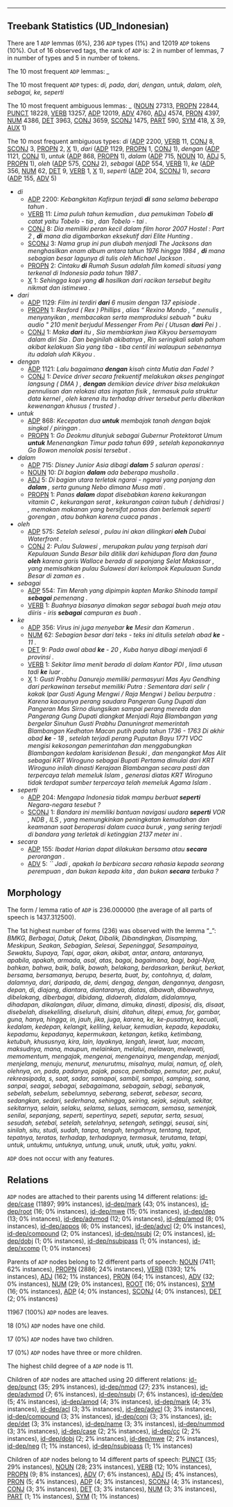 

--------------------------------------------------------------------------------

## Treebank Statistics (UD_Indonesian)

There are 1 `ADP` lemmas (6%), 236 `ADP` types (1%) and 12019 `ADP` tokens (10%).
Out of 16 observed tags, the rank of `ADP` is: 2 in number of lemmas, 7 in number of types and 5 in number of tokens.

The 10 most frequent `ADP` lemmas: <em>_</em>

The 10 most frequent `ADP` types:  <em>di, pada, dari, dengan, untuk, dalam, oleh, sebagai, ke, seperti</em>

The 10 most frequent ambiguous lemmas: <em>_</em> ([NOUN]() 27313, [PROPN]() 22844, [PUNCT]() 18228, [VERB]() 13257, [ADP]() 12019, [ADV]() 4760, [ADJ]() 4574, [PRON]() 4397, [NUM]() 4386, [DET]() 3963, [CONJ]() 3659, [SCONJ]() 1475, [PART]() 590, [SYM]() 418, [X]() 39, [AUX]() 1)

The 10 most frequent ambiguous types:  <em>di</em> ([ADP]() 2200, [VERB]() 11, [CONJ]() 8, [SCONJ]() 3, [PROPN]() 2, [X]() 1), <em>dari</em> ([ADP]() 1129, [PROPN]() 1, [CONJ]() 1), <em>dengan</em> ([ADP]() 1121, [CONJ]() 1), <em>untuk</em> ([ADP]() 868, [PROPN]() 1), <em>dalam</em> ([ADP]() 715, [NOUN]() 10, [ADJ]() 5, [PROPN]() 1), <em>oleh</em> ([ADP]() 575, [CONJ]() 2), <em>sebagai</em> ([ADP]() 554, [VERB]() 1), <em>ke</em> ([ADP]() 356, [NUM]() 62, [DET]() 9, [VERB]() 1, [X]() 1), <em>seperti</em> ([ADP]() 204, [SCONJ]() 1), <em>secara</em> ([ADP]() 155, [ADV]() 5)


* <em>di</em>
  * [ADP]() 2200: <em>Kebangkitan Kafirpun terjadi <b>di</b> sana selama beberapa tahun .</em>
  * [VERB]() 11: <em>Lima puluh tahun kemudian , dua pemukiman Tobelo <b>di</b> catat yaitu Tobelo - tia , dan Tobelo - tai .</em>
  * [CONJ]() 8: <em>Dia memiliki peran kecil dalam film horor 2007 Hostel : Part 2 , <b>di</b> mana dia digambarkan eksekutif dari Elite Hunting .</em>
  * [SCONJ]() 3: <em>Nama grup ini pun diubah menjadi The Jacksons dan menghasilkan enam album antara tahun 1976 hingga 1984 , <b>di</b> mana sebagian besar lagunya di tulis oleh Michael Jackson .</em>
  * [PROPN]() 2: <em>Cintaku <b>di</b> Rumah Susun adalah film komedi situasi yang terkenal di Indonesia pada tahun 1987 .</em>
  * [X]() 1: <em>Sehingga kopi yang <b>di</b> hasilkan dari racikan tersebut begitu nikmat dan istimewa .</em>
* <em>dari</em>
  * [ADP]() 1129: <em>Film ini terdiri <b>dari</b> 6 musim dengan 137 episiode .</em>
  * [PROPN]() 1: <em>Rexford ( Rex ) Phillips , alias “ Rexino Mondo , ” menulis , menyanyikan , membacakan serta memproduksi sebuah " buku audio " 210 menit berjudul Messenger From Pei ( Utusan <b>dari</b> Pei ) .</em>
  * [CONJ]() 1: <em>Maka <b>dari</b> itu , Sia membiarkan jiwa Kikyou bersemayam dalam diri Sia . Dan beginilah akibatnya , Rin seringkali salah paham akibat kelakuan Sia yang tiba - tiba centil ini walaupun sebenarnya itu adalah ulah Kikyou .</em>
* <em>dengan</em>
  * [ADP]() 1121: <em>Lalu bagaimana <b>dengan</b> kisah cinta Mutia dan Fadel ?</em>
  * [CONJ]() 1: <em>Device driver secara frekuentif melakukan akses pengingat langsung ( DMA ) , <b>dengan</b> demikian device driver bisa melakukan pennulisan dan relokasi atas ingatan fisik , termasuk pula struktur data kernel , oleh karena itu terhadap driver tersebut perlu diberikan kewenangan khusus ( trusted ) .</em>
* <em>untuk</em>
  * [ADP]() 868: <em>Kecepatan dua <b>untuk</b> membajak tanah dengan bajak singkal / piringan .</em>
  * [PROPN]() 1: <em>Go Deokmu ditunjuk sebagai Gubernur Protektorat Umum <b>untuk</b> Menenangkan Timur pada tahun 699 , setelah keponakannya Go Bowon menolak posisi tersebut .</em>
* <em>dalam</em>
  * [ADP]() 715: <em>Disney Junior Asia dibagi <b>dalam</b> 5 saluran operasi :</em>
  * [NOUN]() 10: <em>Di bagian <b>dalam</b> ada beberapa musholla .</em>
  * [ADJ]() 5: <em>Di bagian utara terletak ngarai - ngarai yang panjang dan <b>dalam</b> , serta gunung Nebo dimana Musa mati .</em>
  * [PROPN]() 1: <em>Panas <b>dalam</b> dapat disebabkan karena kekurangan vitamin C , kekurangan serat , kekurangan cairan tubuh ( dehidrasi ) , memakan makanan yang bersifat panas dan berlemak seperti gorengan , atau bahkan karena cuaca panas .</em>
* <em>oleh</em>
  * [ADP]() 575: <em>Setelah selesai , pulau ini akan dilingkari <b>oleh</b> Dubai Waterfront .</em>
  * [CONJ]() 2: <em>Pulau Sulawesi , merupakan pulau yang terpisah dari Kepulauan Sunda Besar bila ditilik dari kehidupan flora dan fauna <b>oleh</b> karena garis Wallace berada di sepanjang Selat Makassar , yang memisahkan pulau Sulawesi dari kelompok Kepulauan Sunda Besar di zaman es .</em>
* <em>sebagai</em>
  * [ADP]() 554: <em>Tim Merah yang dipimpin kapten Mariko Shinoda tampil <b>sebagai</b> pemenang .</em>
  * [VERB]() 1: <em>Buahnya biasanya dimakan segar sebagai buah meja atau diiris - iris <b>sebagai</b> campuran es buah .</em>
* <em>ke</em>
  * [ADP]() 356: <em>Virus ini juga menyebar <b>ke</b> Mesir dan Kamerun .</em>
  * [NUM]() 62: <em>Sebagian besar dari teks - teks ini ditulis setelah abad <b>ke</b> - 11 .</em>
  * [DET]() 9: <em>Pada awal abad <b>ke</b> - 20 , Kuba hanya dibagi menjadi 6 provinsi .</em>
  * [VERB]() 1: <em>Sekitar lima menit berada di dalam Kantor PDI , lima utusan tadi <b>ke</b> luar .</em>
  * [X]() 1: <em>Gusti Prabhu Danurejo memiliki permasyuri Mas Ayu Gendhing dari perkawinan tersebut memiliki Putra : Sementara dari selir ( kakak Ipar Gusti Agung Mengwi / Raja Mengwi ) beliau berputra : Karena kacaunya perang saudara Pangeran Gung Dupati dan Pangeran Mas Sirno diungsikan sampai perang mereda dan Pangerang Gung Dupati diangkat Menjadi Raja Blambangan yang bergelar Sinuhun Gusti Prabhu Danuningrat memerintah Blambangan Kedhaton Macan putih pada tahun 1736 - 1763 Di akhir abad <b>ke</b> - 18 , setelah terjadi perang Puputan Bayu 1771 VOC mengisi kekosongan pemerintahan dan menggabungkan Blambangan kedalam karisidenan Besuki , dan mengangkat Mas Alit sebagai KRT Wiroguno sebagai Bupati Pertama dimulai dari KRT Wiroguno inilah dinasti Kerajaan Blambangan secara pasti dan terpercaya telah memeluk Islam , generasi diatas KRT Wiroguno tidak terdapat sumber terpercaya telah memeluk Agama Islam .</em>
* <em>seperti</em>
  * [ADP]() 204: <em>Mengapa Indonesia tidak mampu berbuat <b>seperti</b> Negara-negara tesebut ?</em>
  * [SCONJ]() 1: <em>Bandara ini memiliki bantuan navigasi uudara <b>seperti</b> VOR , NDB , ILS , yang memungkinkan peningkatan kemudahan dan keamanan saat beroperasi dalam cuaca buruk , yang sering terjadi di bandara yang terletak di ketinggian 2137 meter ini .</em>
* <em>secara</em>
  * [ADP]() 155: <em>Ibadat Harian dapat dilakukan bersama atau <b>secara</b> perorangan .</em>
  * [ADV]() 5: <em>`` Jadi , apakah Ia berbicara secara rahasia kepada seorang perempuan , dan bukan kepada kita , dan bukan <b>secara</b> terbuka ?</em>

## Morphology

The form / lemma ratio of `ADP` is 236.000000 (the average of all parts of speech is 1437.312500).

The 1st highest number of forms (236) was observed with the lemma “_”: <em>BMKG, Berbagai, Datuk, Dekat, Dibalik, Dibandingkan, Disamping, Meskipun, Seakan, Sebagian, Selesai, Sepeninggal, Sesampainya, Sewaktu, Supaya, Tapi, agar, akan, akibat, antar, antara, antaranya, apabila, apakah, armada, asal, atas, bagai, bagaimana, bagi, bagi-Nya, bahkan, bahwa, baik, balik, bawah, belakang, berdasarkan, berikut, berkat, bersama, bersamanya, berupa, beserta, buat, by, contohnya, d, dalam, dalamnya, dari, daripada, de, demi, dengag, dengan, dengannya, dengasn, depan, di, diajang, diantara, diantaranya, diatas, dibawah, dibawahnya, dibelakang, diberbagai, dibidang, didaerah, didalam, didalamnya, dihadapan, dikalangan, diluar, dimana, dimuka, dinasti, diposisi, dis, disaat, disebelah, disekeliling, diseluruh, disini, ditahun, ditepi, emua, for, gambar, guna, hanya, hingga, in, jauh, jika, juga, karena, ke, ke-pusatnya, kecuali, kedalam, kedepan, kelangit, keliling, keluar, kemudian, kepada, kepadaku, kepadamu, kepadanya, kepermukaan, ketangan, ketika, ketimbang, ketubuh, khususnya, kira, lain, layaknya, lengah, lewat, luar, macam, maksudnya, mana, maupun, melainkan, melalui, melawan, melewati, memomentum, mengajak, mengenai, mengenainya, mengendap, menjadi, menjelang, menuju, menurut, menurutmu, misalnya, mulai, namun, of, oleh, olehnya, on, pada, padanya, pajak, pasca, pembalap, pemutar, per, pukul, rekreasipada, s, saat, sadar, samapai, sambil, sampai, samping, sana, sanpai, seagai, sebagai, sebagaimana, sebagain, sebagi, sebanyak, sebelah, sebelum, sebelumnya, seberang, seberat, sebesar, secara, sedangkan, sedari, sederhana, sehingga, seiring, sejak, sejauh, sekitar, sekitarnya, selain, selaku, selama, seluas, semacam, semasa, semenjak, senilai, sepanjang, seperti, sepertinya, sepeti, seputar, serta, sesuai, sesudah, setebal, setelah, setelahnya, setengah, setinggi, seusai, sini, sinilah, situ, studi, sudah, tanpa, tengah, tengahnya, tentang, tepat, tepatnya, teratas, terhadap, terhadapnya, termasuk, terutama, tetapi, untuk, untukmu, untuknya, untung, unuk, unutk, utuk, yaitu, yakni</em>.

`ADP` does not occur with any features.


## Relations

`ADP` nodes are attached to their parents using 14 different relations: [id-dep/case]() (11897; 99% instances), [id-dep/mark]() (43; 0% instances), [id-dep/root]() (16; 0% instances), [id-dep/mwe]() (15; 0% instances), [id-dep/dep]() (13; 0% instances), [id-dep/advmod]() (12; 0% instances), [id-dep/amod]() (8; 0% instances), [id-dep/appos]() (6; 0% instances), [id-dep/advcl]() (2; 0% instances), [id-dep/compound]() (2; 0% instances), [id-dep/nsubj]() (2; 0% instances), [id-dep/dobj]() (1; 0% instances), [id-dep/nsubjpass]() (1; 0% instances), [id-dep/xcomp]() (1; 0% instances)

Parents of `ADP` nodes belong to 12 different parts of speech: [NOUN]() (7411; 62% instances), [PROPN]() (2886; 24% instances), [VERB]() (1393; 12% instances), [ADJ]() (162; 1% instances), [PRON]() (64; 1% instances), [ADV]() (32; 0% instances), [NUM]() (29; 0% instances), [ROOT]() (16; 0% instances), [SYM]() (16; 0% instances), [ADP]() (4; 0% instances), [SCONJ]() (4; 0% instances), [DET]() (2; 0% instances)

11967 (100%) `ADP` nodes are leaves.

18 (0%) `ADP` nodes have one child.

17 (0%) `ADP` nodes have two children.

17 (0%) `ADP` nodes have three or more children.

The highest child degree of a `ADP` node is 11.

Children of `ADP` nodes are attached using 20 different relations: [id-dep/punct]() (35; 29% instances), [id-dep/nmod]() (27; 23% instances), [id-dep/advmod]() (7; 6% instances), [id-dep/nsubj]() (7; 6% instances), [id-dep/dep]() (5; 4% instances), [id-dep/amod]() (4; 3% instances), [id-dep/mark]() (4; 3% instances), [id-dep/acl]() (3; 3% instances), [id-dep/advcl]() (3; 3% instances), [id-dep/compound]() (3; 3% instances), [id-dep/conj]() (3; 3% instances), [id-dep/det]() (3; 3% instances), [id-dep/name]() (3; 3% instances), [id-dep/nummod]() (3; 3% instances), [id-dep/case]() (2; 2% instances), [id-dep/cc]() (2; 2% instances), [id-dep/dobj]() (2; 2% instances), [id-dep/mwe]() (2; 2% instances), [id-dep/neg]() (1; 1% instances), [id-dep/nsubjpass]() (1; 1% instances)

Children of `ADP` nodes belong to 14 different parts of speech: [PUNCT]() (35; 29% instances), [NOUN]() (28; 23% instances), [VERB]() (12; 10% instances), [PROPN]() (9; 8% instances), [ADV]() (7; 6% instances), [ADJ]() (5; 4% instances), [PRON]() (5; 4% instances), [ADP]() (4; 3% instances), [SCONJ]() (4; 3% instances), [CONJ]() (3; 3% instances), [DET]() (3; 3% instances), [NUM]() (3; 3% instances), [PART]() (1; 1% instances), [SYM]() (1; 1% instances)

